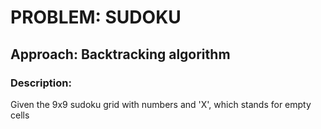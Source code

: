 # PROBLEM: SUDOKU
## Approach: Backtracking algorithm
### Description:
Given the 9x9 sudoku grid with numbers and 'X', which stands for empty cells
